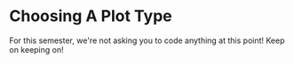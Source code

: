 # Choosing A Plot Type 

For this semester, we're not asking you to code anything at this point! Keep on keeping on! 
